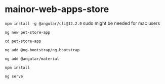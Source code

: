 # mainor-web-apps-store

`npm install -g @angular/cli@12.2.0` 
sudo might be needed for mac users

`ng new pet-store-app`

`cd pet-store-app`

`ng add @ng-bootstrap/ng-bootstrap`

`ng add @angular/material`

`npm install`

`ng serve`
